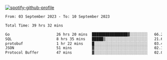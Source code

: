 [![spotify-github-profile](https://spotify-github-profile.vercel.app/api/view?uid=313pysyt3uxkjdidtiuvzf7nrnnu&cover_image=true&theme=natemoo-re&show_offline=false&background_color=121212&interchange=false&bar_color=53b14f&bar_color_cover=false)](https://spotify-github-profile.vercel.app/api/view?uid=313pysyt3uxkjdidtiuvzf7nrnnu&redirect=true)

<!--START_SECTION:waka-->

```txt
From: 03 September 2023 - To: 10 September 2023

Total Time: 39 hrs 32 mins

Go                     26 hrs 20 mins  ████████████████▓░░░░░░░░   66.29 %
SQL                    8 hrs 35 mins   █████▒░░░░░░░░░░░░░░░░░░░   21.60 %
protobuf               1 hr 22 mins    █░░░░░░░░░░░░░░░░░░░░░░░░   03.44 %
JSON                   51 mins         ▓░░░░░░░░░░░░░░░░░░░░░░░░   02.16 %
Protocol Buffer        47 mins         ▓░░░░░░░░░░░░░░░░░░░░░░░░   02.00 %
```

<!--END_SECTION:waka-->